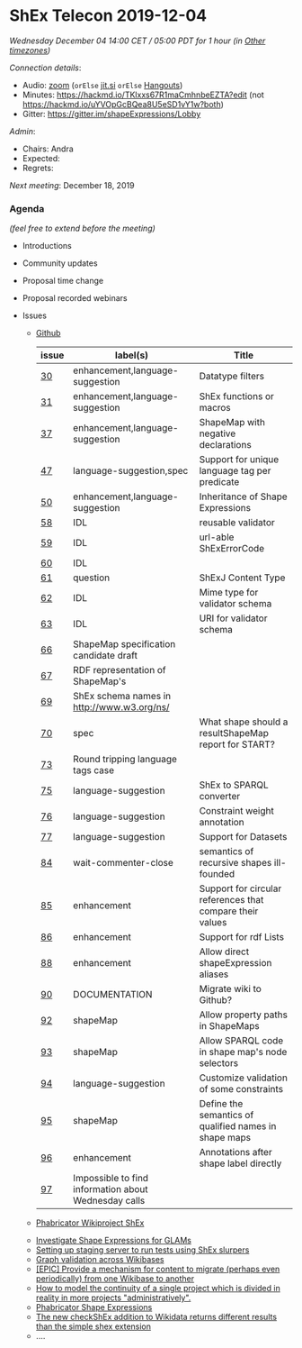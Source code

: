 # ShEx Telecon 2019-12-04

*Wednesday December 04 14:00 CET / 05:00 PDT for 1 hour (in [Other timezones](https://www.timeanddate.com/worldclock/fixedtime.html?msg=ShEx+CG&iso=20190911T14&p1=195&ah=1))*

*Connection details*:
* Audio: [zoom](https://zoom.us/j/441496948) (`orElse` [jit.si](https://meet.jit.si/ShEx) `orElse` [Hangouts](http://tinyurl.com/ShEx-hangouts))
* Minutes: https://hackmd.io/TKlxxs67R1maCmhnbeEZTA?edit (not https://hackmd.io/uYVOpGcBQea8U5eSD1vY1w?both)
* Gitter: https://gitter.im/shapeExpressions/Lobby

*Admin*:
 * Chairs: Andra
 * Expected: 
 * Regrets: 

*Next meeting*: December 18, 2019

### Agenda
*(feel free to extend before the meeting)*

* Introductions
* Community updates
* Proposal time change
* Proposal recorded webinars
* Issues
  * [Github](https://github.com/shexSpec/shex/issues)

	| issue |label(s)|Title |
	|-------|--------|------|
	|[30](https://github.com/shexSpec/shex/issues/30) |enhancement,language-suggestion|Datatype filters  |
	|[31](https://github.com/shexSpec/shex/issues/31) |enhancement,language-suggestion|ShEx functions or macros|
	|[37](https://github.com/shexSpec/shex/issues/37) |enhancement,language-suggestion|ShapeMap with negative declarations|
	|[47](https://github.com/shexSpec/shex/issues/47) |language-suggestion,spec |Support for unique language tag per predicate |
	|[50](https://github.com/shexSpec/shex/issues/50) |enhancement,language-suggestion|Inheritance of Shape Expressions |
	|[58](https://github.com/shexSpec/shex/issues/58)|IDL|reusable validator |
	|[59](https://github.com/shexSpec/shex/issues/59)|IDL |url-able ShExErrorCode |
	|[60](https://github.com/shexSpec/shex/issues/60)|IDL |  |@context and shexc for ShapeResults|
	|[61](https://github.com/shexSpec/shex/issues/61)|question  |ShExJ Content Type|
	|[62](https://github.com/shexSpec/shex/issues/62)|IDL |Mime type for validator schema|
	|[63](https://github.com/shexSpec/shex/issues/63)|IDL |URI for validator schema|
	|[66](https://github.com/shexSpec/shex/issues/66)|ShapeMap specification candidate draft |
	|[67](https://github.com/shexSpec/shex/issues/67)|RDF representation of ShapeMap's |
	|[69](https://github.com/shexSpec/shex/issues/69)|ShEx schema names in <http://www.w3.org/ns/> |
	|[70](https://github.com/shexSpec/shex/issues/70)|spec|What shape should a resultShapeMap report for START?  |
	|[73](https://github.com/shexSpec/shex/issues/73)|Round tripping language tags case|
	|[75](https://github.com/shexSpec/shex/issues/75)|language-suggestion|ShEx to SPARQL converter|
	|[76](https://github.com/shexSpec/shex/issues/76)|language-suggestion|Constraint weight annotation  |
	|[77](https://github.com/shexSpec/shex/issues/77)|language-suggestion|Support for Datasets |
	|[84](https://github.com/shexSpec/shex/issues/84)|wait-commenter-close  |semantics of recursive shapes ill-founded|
	|[85](https://github.com/shexSpec/shex/issues/85)|enhancement  |Support for circular references that compare their values|
	|[86](https://github.com/shexSpec/shex/issues/86)|enhancement  |Support for rdf Lists|
	|[88](https://github.com/shexSpec/shex/issues/88)|enhancement  |Allow direct shapeExpression aliases|
	|[90](https://github.com/shexSpec/shex/issues/90)|DOCUMENTATION|Migrate wiki to Github? |
	|[92](https://github.com/shexSpec/shex/issues/92)|shapeMap  |Allow property paths in ShapeMaps|
	|[93](https://github.com/shexSpec/shex/issues/93)|shapeMap  |Allow SPARQL code in shape map's node selectors |
	|[94](https://github.com/shexSpec/shex/issues/94)|language-suggestion|Customize validation of some constraints |
	|[95](https://github.com/shexSpec/shex/issues/95)|shapeMap  |Define the semantics of qualified names in shape maps |
	|[96](https://github.com/shexSpec/shex/issues/96)|enhancement  |Annotations after shape label directly |
	|[97](https://github.com/shexSpec/shex/issues/97)|Impossible to find information about Wednesday calls  |

  * [Phabricator Wikiproject ShEx](https://phabricator.wikimedia.org/project/view/3356/)
  - [Investigate Shape Expressions for GLAMs](https://phabricator.wikimedia.org/T227079)
  - [Setting up staging server to run tests using ShEx slurpers](https://phabricator.wikimedia.org/T192793)
  - [Graph validation across Wikibases](https://phabricator.wikimedia.org/T192889)
  - [\[EPIC\] Provide a mechanism for content to migrate (perhaps even periodically) from one Wikibase to another](https://phabricator.wikimedia.org/T193015)
  - [How to model the continuity of a single project which is divided in reality in more projects "administratively".](https://phabricator.wikimedia.org/T195817)

  * [Phabricator Shape Expressions](https://phabricator.wikimedia.org/project/view/3789/)
  - [The new checkShEx addition to Wikidata returns different results than the simple shex extension](https://phabricator.wikimedia.org/T239326)
  - ....
